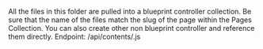 All the files in this folder are pulled into a blueprint controller collection.
Be sure that the name of the files match the slug of the page within the Pages Collection.
You can also create other non blueprint controller and reference them directly.
Endpoint: /api/contents/<filepath or filename>.js